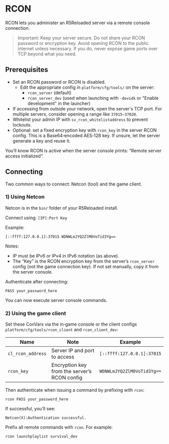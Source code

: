 # RCON

RCON lets you administer an R5Reloaded server via a remote console connection.

> Important: Keep your server secure. Do not share your RCON password or encryption key. Avoid opening RCON to the public internet unless necessary. If you do, never expose game ports over TCP beyond what you need.

## Prerequisites

- Set an RCON password or RCON is disabled.
  - Edit the appropriate config in `platform/cfg/tools/` on the server:
    - `rcon_server` (default)
    - `rcon_server_dev` (used when launching with `-devsdk` or "Enable development" in the launcher)
- If accessing from outside your network, open the server's TCP port. For multiple servers, consider opening a range like `37015–37020`.
- Whitelist your admin IP with `sv_rcon_whitelistaddress` to prevent lockouts.
- Optional: set a fixed encryption key with `rcon_key` in the server RCON config. This is a Base64‑encoded AES‑128 key. If unsure, let the server generate a key and reuse it.

You’ll know RCON is active when the server console prints: “Remote server access initialized”.

## Connecting

Two common ways to connect: Netcon (tool) and the game client.

### 1) Using Netcon

Netcon is in the `bin/` folder of your R5Reloaded install.

Connect using: `[IP]:Port Key`

Example:
```text
[::ffff:127.0.0.1]:37015 WDNWLmJYQ2ZlM0VoTid3Yg==
```

Notes:
- IP must be IPv6 or IPv4 in IPv6 notation (as above).
- The “Key” is the RCON encryption key from the server’s `rcon_server` config (not the game connection key). If not set manually, copy it from the server console.

Authenticate after connecting:
```text
PASS your_password_here
```

You can now execute server console commands.

### 2) Using the game client

Set these ConVars via the in‑game console or the client configs `platform/cfg/tools/rcon_client` and `rcon_client_dev`:

| Name              | Note                                                            | Example                    |
| ----------------- | --------------------------------------------------------------- | -------------------------- |
| `cl_rcon_address` | Server IP and port to access                                   | `[::ffff:127.0.0.1]:37015` |
| `rcon_key`        | Encryption key from the server’s RCON config                    | `WDNWLmJYQ2ZlM0VoTid3Yg==` |

Then authenticate when issuing a command by prefixing with `rcon`:
```text
rcon PASS your_password_here
```

If successful, you’ll see:
```text
Netcon(X):Authentication successful.
```

Prefix all remote commands with `rcon`. For example:
```text
rcon launchplaylist survival_dev
```


